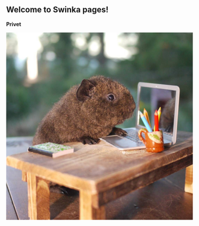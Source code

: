 ## Welcome to Swinka pages! 

**Privet**

![swinka](https://github.com/juliya-z/swinka/blob/master/swinka.jpg)

